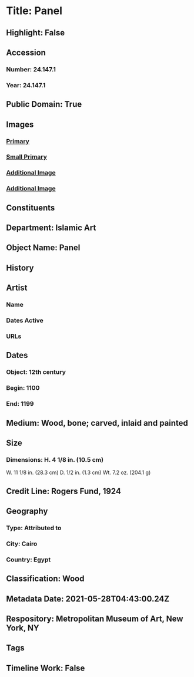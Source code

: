 # Title: Panel
## Highlight: False
## Accession
### Number: 24.147.1
### Year: 24.147.1
## Public Domain: True
## Images
### [Primary](https://images.metmuseum.org/CRDImages/is/original/DP100751.jpg)
### [Small Primary](https://images.metmuseum.org/CRDImages/is/web-large/DP100751.jpg)
### [Additional Image](https://images.metmuseum.org/CRDImages/is/original/DP100750.jpg)
### [Additional Image](https://images.metmuseum.org/CRDImages/is/original/sf24-147-1a.jpg)
## Constituents
## Department: Islamic Art
## Object Name: Panel
## History
## Artist
### Name
### Dates Active
### URLs
## Dates
### Object: 12th century
### Begin: 1100
### End: 1199
## Medium: Wood, bone; carved, inlaid and painted
## Size
### Dimensions: H. 4 1/8 in. (10.5 cm)
W. 11 1/8 in. (28.3 cm)
D. 1/2 in. (1.3 cm)
Wt. 7.2 oz. (204.1 g)
## Credit Line: Rogers Fund, 1924
## Geography
### Type: Attributed to
### City: Cairo
### Country: Egypt
## Classification: Wood
## Metadata Date: 2021-05-28T04:43:00.24Z
## Respository: Metropolitan Museum of Art, New York, NY
## Tags
## Timeline Work: False